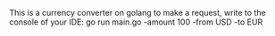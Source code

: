 This is a currency converter on golang
to make a request, write to the console of your IDE: go run main.go -amount 100 -from USD -to EUR
